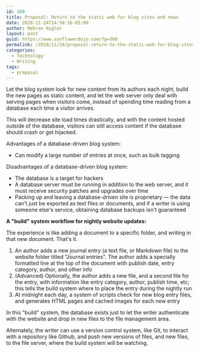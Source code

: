 ```yaml
---
id: 360
title: Proposal: Return to the static web for blog sites and news
date: 2020-11-24T14:58:16-05:00
author: Mehron Kugler
layout: post
guid: https://www.sunflowerdojo.com/?p=360
permalink: /2020/11/24/proposal-return-to-the-static-web-for-blog-sites-and-news/
categories:
  - Technology
  - Writing
tags:
  - proposal
---
```

Let the blog system look for new content from its authors each night, build the new pages as static content, and let the web server only deal with serving pages when visitors come, instead of spending time reading from a database each time a visitor arrives.

This will decrease site load times drastically, and with the content hosted outside of the database, visitors can still access content if the database should crash or get hijacked.

Advantages of a database-driven blog system:

  * Can modify a large number of entries at once, such as bulk tagging

Disadvantages of a database-driven blog system:

  * The database is a target for hackers
  * A database server must be running in addition to the web server, and it must receive security patches and upgrades over time
  * Packing up and leaving a database-driven site is proprietary &mdash; the data can't just be exported as text files or documents, and if a writer is using someone else's service, obtaining database backups isn't guaranteed

**A "build" system workflow for nightly website updates:**

The experience is like adding a document to a specific folder, and writing in that new document. That's it.

  1. An author adds a new journal entry (a text file, or Markdown file) to the website folder titled "Journal entries". The author adds a specially formatted line at the top of the document with publish date, entry category, author, and other info
  2. (Advanced) Optionally, the author adds a new file, and a second file for the entry, with information like entry category, author, publish time, etc; this tells the build system where to place the entry during the nightly run
  3. At midnight each day, a system of scripts check for new blog entry files, and generates HTML pages and cached images for each new entry

In this "build" system, the database exists just to let the writer authenticate with the website and drop in new files to the file management area.

Alternately, the writer can use a version control system, like Git, to interact with a repository like Github, and push new versions of files, and new files, to the file server, where the build system will be watching.

